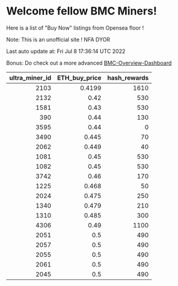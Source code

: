 # Welcome fellow BMC Miners!
Here is a list of "Buy Now" listings from Opensea floor !

Note: This is an unofficial site ! NFA DYOR

Last auto update at: Fri Jul  8 17:36:14 UTC 2022

Bonus: Do check out a more advanced [BMC-Overview-Dashboard](https://dune.com/defifunk/BMC-Overview-Dashboard)


|   ultra_miner_id |   ETH_buy_price |   hash_rewards |
|-----------------:|----------------:|---------------:|
|             2103 |          0.4199 |           1610 |
|             2132 |          0.42   |            530 |
|             1581 |          0.43   |            530 |
|              390 |          0.44   |            130 |
|             3595 |          0.44   |              0 |
|             3490 |          0.445  |             70 |
|             2062 |          0.449  |             40 |
|             1081 |          0.45   |            530 |
|             1082 |          0.45   |            530 |
|             3742 |          0.46   |            170 |
|             1225 |          0.468  |             50 |
|             2024 |          0.475  |            250 |
|             1340 |          0.479  |            210 |
|             1310 |          0.485  |            300 |
|             4306 |          0.49   |           1100 |
|             2051 |          0.5    |            490 |
|             2057 |          0.5    |            490 |
|             2055 |          0.5    |            490 |
|             2061 |          0.5    |            490 |
|             2045 |          0.5    |            490 |